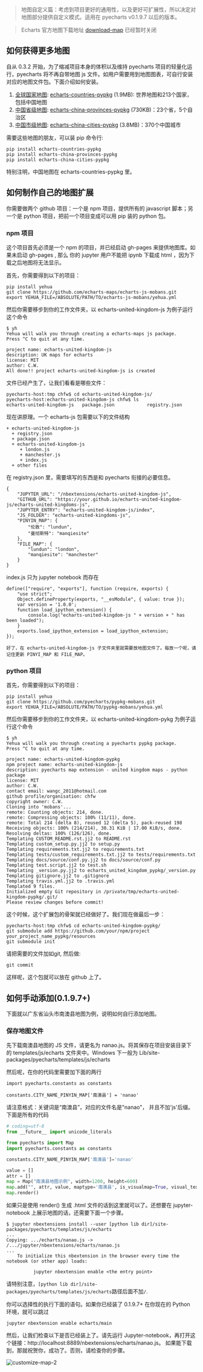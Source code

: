 > 地图自定义篇：考虑到项目更好的通用性，以及更好可扩展性，所以决定对地图部分提供自定义模式。适用在 pyecharts v0.1.9.7 以后的版本。

> Echarts 官方地图下载地址 [download-map](http://echarts.baidu.com/download-map.html) 已经暂时关闭

## 如何获得更多地图

自从 0.3.2 开始，为了缩减项目本身的体积以及维持 pyecharts 项目的轻量化运行，pyecharts 将不再自带地图 js 文件。如用户需要用到地图图表，可自行安装对应的地图文件包。下面介绍如何安装。

1. [全球国家地图](https://echarts-maps.github.io/echarts-countries-js/): [echarts-countries-pypkg](https://github.com/pyecharts/echarts-countries-pypkg) (1.9MB): 世界地图和213个国家，包括中国地图
2. [中国省级地图](https://echarts-maps.github.io/echarts-china-provinces-js/): [echarts-china-provinces-pypkg](https://github.com/pyecharts/echarts-china-provinces-pypkg) (730KB)：23个省，5个自治区
3. [中国市级地图](https://echarts-maps.github.io/echarts-china-cities-js/): [echarts-china-cities-pypkg](https://github.com/pyecharts/echarts-china-cities-pypkg) (3.8MB)：370个中国城市

需要这些地图的朋友，可以装 pip 命令行:

```
pip install echarts-countries-pypkg
pip install echarts-china-provinces-pypkg
pip install echarts-china-cities-pypkg
```

特别注明，中国地图在 echarts-countries-pypkg 里。


## 如何制作自己的地图扩展

你需要做两个 github 项目：一个是 npm 项目，提供所有的 javascript 脚本；另一个是 python 项目，把前一个项目变成可以用 pip 装的 python 包。

### npm 项目

这个项目首先必须是一个 npm 的项目，并已经启动 gh-pages 来提供地图库。如果未启动 gh-pages , 那么
你的 jupyter 用户不能把 ipynb 下载成 html ，因为下载之后地图将无法显示。

首先，你需要得到以下的项目：

```
pip install yehua
git clone https://github.com/echarts-maps/echarts-js-mobans.git
export YEHUA_FILE=/ABSOLUTE/PATH/TO/echarts-js-mobans/yehua.yml
```

然后你需要移步到你的工作文件夹，以 echarts-united-kingdom-js 为例子运行这个命令

```
$ yh
Yehua will walk you through creating a echarts-maps js package.
Press ^C to quit at any time.

project name: echarts-united-kingdom-js
description: UK maps for echarts
license: MIT
author: C.W.
All done!! project echarts-united-kingdom-js is created
```

文件已经产生了，让我们看看是哪些文件：

```
pyecharts-host:tmp chfw$ cd echarts-united-kingdom-js/
pyecharts-host:echarts-united-kingdom-js chfw$ ls
echarts-united-kingdom-js	package.json			registry.json
```

现在讲原理。一个 echarts-js 包需要以下的文件结构


```
+ echarts-united-kingdom-js
  + registry.json
  + package.json
  + echarts-united-kingdom-js
     + london.js
     + manchester.js
     + index.js
  + other files
```

在 registry.json 里，需要填写的东西是和 pyecharts 衔接的必要信息。
```
{
    "JUPYTER_URL": "/nbextensions/echarts-united-kingdom-js",
    "GITHUB_URL": "https://your.github.io/echarts-united-kingdom-js/echarts-united-kingdoms-js",
    "JUPYTER_ENTRY": "echarts-united-kingdom-js/index",
    "JS_FOLDER": "echarts-united-kingdoms-js",
    "PINYIN_MAP": {
        "伦敦": "lundun",
        "曼彻斯特": "manqiesite"
    },
    "FILE_MAP": {
        "lundun": "london",
        "manqiesite": "manchester"
    }
}
```

index.js 只为 jupyter notebook 而存在
```
define(["require", "exports"], function (require, exports) {
    "use strict";
    Object.defineProperty(exports, "__esModule", { value: true });
    var version = '1.0.0';
    function load_ipython_extension() {
        console.log("echarts-united-kingdom-js " + version + " has been loaded");
    }
    exports.load_ipython_extension = load_ipython_extension;
});

好了，在 echarts-united-kingdom-js 子文件夹里就需要放地图文件了。每放一个呢，请记住更新 PINYI_MAP 和 FILE_MAP。

```

### python 项目

首先，你需要得到以下的项目：

```
pip install yehua
git clone https://github.com/pyecharts/pypkg-mobans.git
export YEHUA_FILE=/ABSOLUTE/PATH/TO/pypkg-mobans/yehua.yml
```

然后你需要移步到你的工作文件夹，以 echarts-united-kingdom-pykg 为例子运行这个命令

```
$ yh
Yehua will walk you through creating a pyecharts pypkg package.
Press ^C to quit at any time.

project name: echarts-united-kingdom-pypkg
npm project name: echarts-united-kingdom-js
description: pyecharts map extension - united kingdom maps - python package
license: MIT
author: C.W.
contact email: wangc_2011@hotmail.com
github profile/organisation: chfw
copyright owner: C.W.
Cloning into 'mobans'...
remote: Counting objects: 214, done.
remote: Compressing objects: 100% (11/11), done.
remote: Total 214 (delta 8), reused 12 (delta 5), pack-reused 198
Receiving objects: 100% (214/214), 30.31 KiB | 17.00 KiB/s, done.
Resolving deltas: 100% (126/126), done.
Templating CUSTOM_README.rst.jj2 to README.rst
Templating custom_setup.py.jj2 to setup.py
Templating requirements.txt.jj2 to requirements.txt
Templating tests/custom_requirements.txt.jj2 to tests/requirements.txt
Templating docs/source/conf.py.jj2 to docs/source/conf.py
Templating test.script.jj2 to test.sh
Templating _version.py.jj2 to echarts_united_kingdom_pypkg/_version.py
Templating gitignore.jj2 to .gitignore
Templating travis.yml.jj2 to .travis.yml
Templated 9 files.
Initialized empty Git repository in /private/tmp/echarts-united-kingdom-pypkg/.git/
Please review changes before commit!
```

这个时候，这个扩展包的骨架就已经做好了。我们现在做最后一步：


```
pyecharts-host:tmp chfw$ cd echarts-united-kingdom-pypkg/
git submodule add https://github.com/your/npm/project your_project_name_pypkg/resources
git submodule init
```

请把需要的文件加如git, 然后做:

```
git commit
```

这样呢，这个包就可以放在 github 上了。


## 如何手动添加(0.1.9.7+)
下面就以广东省汕头市南澳县地图为例，说明如何自行添加地图。

### 保存地图文件
先下载南澳县地图的 JS 文件，请更名为 nanao.js。将其保存在项目安装目录下的 templates/js/echarts 文件夹中。Windows 下一般为 Lib/site-packages/pyecharts/templates/js/echarts

然后呢，在你的代码里需要加下面的两行

```
import pyecharts.constants as constants

constants.CITY_NAME_PINYIN_MAP['南澳县'] = 'nanao'
```

请注意格式：关键词是“南澳县”，对应的文件名是"nanao"， 并且不加'js'后缀。下面是所有的代码

```python
# coding=utf-8
from __future__ import unicode_literals

from pyecharts import Map
import pyecharts.constants as constants

constants.CITY_NAME_PINYIN_MAP['南澳县']='nanao'

value = []
attr = []
map = Map("南澳县地图示例", width=1200, height=600)
map.add("", attr, value, maptype='南澳县', is_visualmap=True, visual_text_color='#000')
map.render()
```

如果只是使用 render() 生成 .html 文件的话到这里就可以了。还想要在 jupyter-notebook 上展示地图的话，还需要下面一个步骤。

```
$ jupyter nbextensions install --user [python lib dir]/site-packages/pyecharts/templates/js/echarts
...
Copying: .../echarts/nanao.js -> /.../jupyter/nbextensions/echarts/nanao.js
...
    To initialize this nbextension in the browser every time the notebook (or other app) loads:

          jupyter nbextension enable <the entry point>
```

请特别注意，`[python lib dir]/site-packages/pyecharts/templates/js/echarts`路径后面不加`/`.

你可以选择性的执行下面的语句。如果你已经装了 0.1.9.7+ 在你现在的 Python 环境，就可以跳过

```
jupyter nbextension enable echarts/main
```

然后，让我们检查以下是否已经装上了。请先运行 Jupyter-notebook，再打开这个链接：http://localhost:8889/nbextensions/echarts/nanao.js。
如果能下载到，那就祝贺你，成功了。否则，请检查你的步骤。

![customize-map-2](https://user-images.githubusercontent.com/19553554/35104708-9d88455a-fca4-11e7-8fb1-1aff8e0066ef.png)


